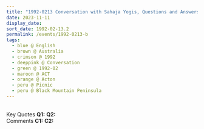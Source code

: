 ```yaml
---
title: "1992-0213 Conversation with Sahaja Yogis, Questions and Answers during Picnic, Black Mountain Peninsula, Garryowen Dr, Acton, ACT, Australia"
date: 2023-11-11
display_date: 
sort_date: 1992-02-13.2
permalink: /events/1992-0213-b
tags:
  - blue @ English
  - brown @ Australia
  - crimson @ 1992
  - deeppink @ Conversation
  - green @ 1992-02
  - maroon @ ACT
  - orange @ Acton
  - peru @ Picnic
  - peru @ Black Mountain Peninsula
---
```


<br>

<wave-list>
  <list-title color="DarkSeaGreen" width="55">Key Quotes</list-title>
  <list-item color="BlanchedAlmond" width="280"><b>Q1:</b> <i></i></list-item>
  <list-item color="Lavender" width="280"><b>Q2:</b> <i></i></list-item>
</wave-list>

<br>

<wave-list>
  <list-title color="DarkSeaGreen" width="55">Comments</list-title>
  <list-item color="BlanchedAlmond" width="280"><b>C1:</b> <i></i></list-item>
  <list-item color="Lavender" width="280"><b>C2:</b> <i></i></list-item>
</wave-list>
